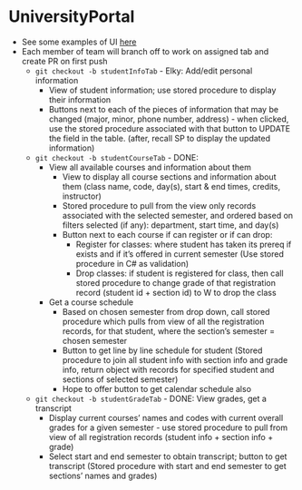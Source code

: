 
# UniversityPortal

- See some examples of UI [here](https://docs.google.com/document/d/1LjqK5Fo6xtL95sweyEVIr2FRsDMa_Td999YPmWQpeO4/edit?usp=sharing)
- Each member of team will branch off to work on assigned tab and create PR on first push
  - `git checkout -b studentInfoTab` - Elky: Add/edit personal information
      - View of student information; use stored procedure to display their information
      - Buttons next to each of the pieces of information that may be changed (major, minor, phone number, address) - when clicked, use the stored procedure associated with that button to UPDATE the field in the table. (after, recall SP to display the updated information)
  - `git checkout -b studentCourseTab` - DONE:
    - View all available courses and information about them
      - View to display all course sections and information about them (class name, code, day(s), start & end times, credits, instructor)
      - Stored procedure to pull from the view only records associated with the selected semester, and ordered based on filters selected (if any): department, start time, and day(s)
      - Button next to each course if can register or if can drop:
        - Register for classes: where student has taken its prereq if exists and if it’s offered in current semester (Use stored procedure in C# as validation)
        - Drop classes: if student is registered for class, then call stored procedure to change grade of that registration record (student id + section id) to W to drop the class
    - Get a course schedule
      - Based on chosen semester from drop down, call stored procedure which pulls from view of all the registration records, for that student, where the section’s semester = chosen semester
      - Button to get line by line schedule for student (Stored procedure to join all student info with section info and grade info, return object with records for specified student and sections of selected semester)
      - Hope to offer button to get calendar schedule also
  - `git checkout -b studentGradeTab` - DONE: View grades, get a transcript
      - Display current courses’ names and codes with current overall grades for a given semester - use stored procedure to pull from view of all registration records (student info + section info + grade)
      - Select start and end semester to obtain transcript; button to get transcript (Stored procedure with start and end semester to get sections’ names and grades)
